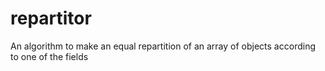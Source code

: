 # repartitor
An algorithm to make an equal repartition of an array of objects according to one of the fields
